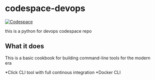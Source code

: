 # codespace-devops

[![Codespace](https://github.com/ArturoRomanoD/codespace-devops/actions/workflows/main.yml/badge.svg)](https://github.com/ArturoRomanoD/codespace-devops/actions/workflows/main.yml) 

this is a python for devops codespace repo

## What it does

This is a basic cookbook for building command-line tools for the modern era

*Click CLI tool with full continous integration
*Docker CLI
